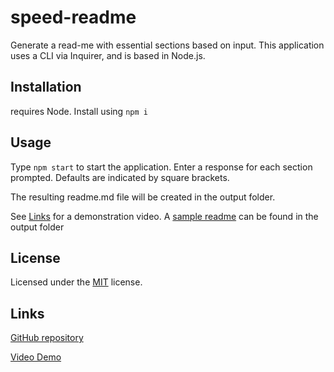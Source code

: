 # speed-readme

Generate a read-me with essential sections based on input. This application uses a CLI via Inquirer, and is based in Node.js.



## Installation

requires Node. Install using ```npm i```



## Usage

Type ``npm start`` to start the application. Enter a response for each section prompted. Defaults are indicated by square brackets.

The resulting readme.md file will be created in the output folder.

See [Links](#links) for a demonstration video.
A [sample readme](./output/sample_readme.md) can be found in the output folder


## License

  Licensed under the [MIT](https://spdx.org/licenses/MIT.html) license.



## Links

[GitHub repository](https://github.com/Athear/speed-readme)

[Video Demo](https://drive.google.com/file/d/1CSnkoJ7jrXyTluRSI7PK-F78bXbZwkpR/view)

